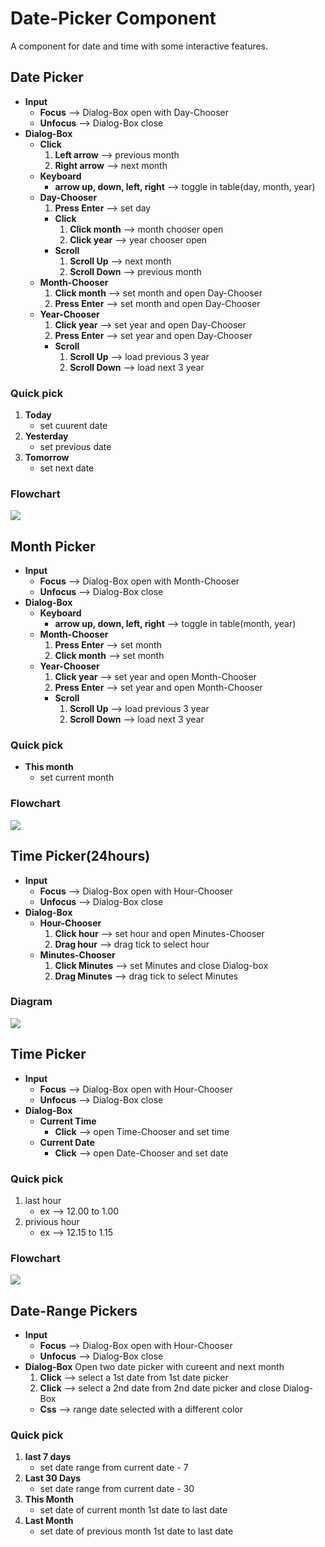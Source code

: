 # Date-Picker Component

  A component for date and time with some interactive features.

## Date Picker
- **Input**
    - **Focus** ⟶ Dialog-Box open with Day-Chooser
    - **Unfocus** ⟶ Dialog-Box close
- **Dialog-Box**
    - **Click**
        1. **Left arrow** ⟶ previous month
        2. **Right arrow** ⟶ next month
    - **Keyboard**
        - **arrow up, down, left, right** ⟶ toggle in table(day, month, year)     
    - **Day-Chooser**
        1. **Press Enter** ⟶ set day
        - **Click** 
            1. **Click month** ⟶ month chooser open   
            2. **Click year** ⟶ year chooser open
        - **Scroll**
            1. **Scroll Up** ⟶ next month
            2. **Scroll Down** ⟶ previous month
    - **Month-Chooser**
        1. **Click month** ⟶ set month and open Day-Chooser
        2. **Press Enter** ⟶ set month and open Day-Chooser
    - **Year-Chooser**
        1. **Click year** ⟶ set year and open Day-Chooser
        2. **Press Enter** ⟶ set year and open Day-Chooser
        - **Scroll**
            1. **Scroll Up** ⟶ load previous 3 year
            2. **Scroll Down** ⟶ load next 3 year
### Quick pick
1. **Today**
    - set cuurent date
2. **Yesterday**
    - set previous date
2. **Tomorrow**
    - set next date

### Flowchart

![](date-picker-flowchart.svg)

## Month Picker
- **Input**
    - **Focus** ⟶ Dialog-Box open with Month-Chooser
    - **Unfocus** ⟶ Dialog-Box close
- **Dialog-Box**
    - **Keyboard**
        - **arrow up, down, left, right** ⟶ toggle in table(month, year)
    - **Month-Chooser**
        1. **Press Enter** ⟶ set month
        2. **Click month** ⟶ set month
    - **Year-Chooser**
        1. **Click year** ⟶ set year and open Month-Chooser
        2. **Press Enter** ⟶ set year and open Month-Chooser
        - **Scroll**
            1. **Scroll Up** ⟶ load previous 3 year
            2. **Scroll Down** ⟶ load next 3 year
### Quick pick
- **This month**
    - set current month

### Flowchart

![](month-picker-flowchart.svg)

## Time Picker(24hours)
- **Input**
    - **Focus** ⟶ Dialog-Box open with Hour-Chooser
    - **Unfocus** ⟶ Dialog-Box close
- **Dialog-Box**
    - **Hour-Chooser**
        1. **Click hour** ⟶ set hour and open Minutes-Chooser
        2. **Drag hour** ⟶ drag tick to select hour
    - **Minutes-Chooser**
        1. **Click Minutes** ⟶ set Minutes and close Dialog-box
        2. **Drag Minutes** ⟶ drag tick to select Minutes
### Diagram

![](time-picker-flowchart.svg)

## Time Picker
- **Input**
    - **Focus** ⟶ Dialog-Box open with Hour-Chooser
    - **Unfocus** ⟶ Dialog-Box close
- **Dialog-Box**
    - **Current Time**
        - **Click** ⟶ open Time-Chooser and set time
    - **Current Date**
        - **Click** ⟶ open Date-Chooser and set date

### Quick pick
1. last hour
   - ex ⟶ 12.00 to 1.00
2. privious hour
   - ex ⟶ 12.15 to 1.15

### Flowchart

![](date-time-picker-flowchart.svg)

## Date-Range Pickers
- **Input**
    - **Focus** ⟶ Dialog-Box open with Hour-Chooser
    - **Unfocus** ⟶ Dialog-Box close
- **Dialog-Box**
    Open two date picker with cureent and next month
    1. **Click** ⟶ select a 1st date from 1st date picker
    2. **Click** ⟶ select a 2nd date from 2nd date picker and close Dialog-Box
    - **Css** ⟶ range date selected with a different color

### Quick pick
1. **last 7 days**
    - set date range from current date - 7
2. **Last 30 Days**
    - set date range from current date - 30
3. **This Month**
    - set date of current month 1st date to last date
4. **Last Month**
    - set date of previous month 1st date to last date